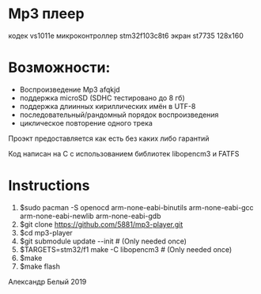 # Mp3 плеер
кодек vs1011e
микроконтроллер stm32f103c8t6
экран st7735 128x160

# Возможности:
- Воспроизведение Mp3 afqkjd
- поддержка microSD (SDHC тестировано до 8 гб)
- поддержка длиинных кириллических имён в UTF-8
- последовательный/рандомный порядок воспроизведения
- циклическое повторение одного трека


Проэкт предоставляется как есть без каких либо гарантий

Код написан на C с использованием библиотек libopencm3 и FATFS

# Instructions
 
 1. $sudo pacman -S openocd arm-none-eabi-binutils arm-none-eabi-gcc arm-none-eabi-newlib arm-none-eabi-gdb
 2. $git clone https://github.com/5881/mp3-player.git
 3. $cd mp3-player
 4. $git submodule update --init # (Only needed once)
 5. $TARGETS=stm32/f1 make -C libopencm3 # (Only needed once)
 6. $make 
 7. $make flash

Александр Белый 2019
